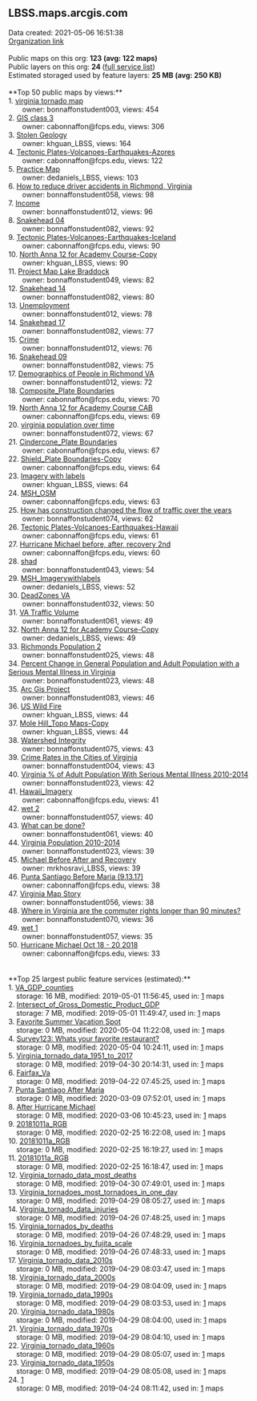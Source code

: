 <h2>LBSS.maps.arcgis.com</h2> Data created: 2021-05-06 16:51:38 <br /><a target='new' href='https://LBSS.maps.arcgis.com'>Organization link</a><br /><br />Public maps on this org: <b>123 (avg: 122 maps)</b><br />Public layers on this org: <b>24 </b>(<a target='new' href='https://services.arcgis.com/nvIDWG2BxM3lTJpT/ArcGIS/rest/services'>full service list</a>)<br />Estimated storaged used by feature layers: <b>25 MB (avg: 250 KB)</b><br /><br />**Top 50 public maps by views:**<br />  1. <a target='new' href='https://www.arcgis.com/home/item.html?id=0369310c99bf407cab66e1e9d1d678eb'>virginia tornado map</a> <br />  &nbsp;&nbsp;&nbsp;&nbsp; &nbsp;&nbsp;owner: bonnaffonstudent003, views: 454<br />  2. <a target='new' href='https://www.arcgis.com/home/item.html?id=d3401db3de1044a481cb2a53af54f0f0'>GIS class 3</a> <br />  &nbsp;&nbsp;&nbsp;&nbsp; &nbsp;&nbsp;owner: cabonnaffon@fcps.edu, views: 306<br />  3. <a target='new' href='https://www.arcgis.com/home/item.html?id=43b72b2d1db249c89ae3d18990888870'>Stolen Geology</a> <br />  &nbsp;&nbsp;&nbsp;&nbsp; &nbsp;&nbsp;owner: khguan_LBSS, views: 164<br />  4. <a target='new' href='https://www.arcgis.com/home/item.html?id=16cf9cc0ccf341acaced06c31127a4c4'>Tectonic Plates-Volcanoes-Earthquakes-Azores</a> <br />  &nbsp;&nbsp;&nbsp;&nbsp; &nbsp;&nbsp;owner: cabonnaffon@fcps.edu, views: 122<br />  5. <a target='new' href='https://www.arcgis.com/home/item.html?id=2efe5e5ad5b24d11b658a59fb0efddf0'>Practice Map</a> <br />  &nbsp;&nbsp;&nbsp;&nbsp; &nbsp;&nbsp;owner: dedaniels_LBSS, views: 103<br />  6. <a target='new' href='https://www.arcgis.com/home/item.html?id=6414a90b29f84ea98edd11e7dd33756e'>How to reduce driver accidents in Richmond, Virginia</a> <br />  &nbsp;&nbsp;&nbsp;&nbsp; &nbsp;&nbsp;owner: bonnaffonstudent058, views: 98<br />  7. <a target='new' href='https://www.arcgis.com/home/item.html?id=8ebfbcfc94fc4b29ba17455db293797f'>Income</a> <br />  &nbsp;&nbsp;&nbsp;&nbsp; &nbsp;&nbsp;owner: bonnaffonstudent012, views: 96<br />  8. <a target='new' href='https://www.arcgis.com/home/item.html?id=85ff03e4973c40cb801940cded52eeb5'>Snakehead 04</a> <br />  &nbsp;&nbsp;&nbsp;&nbsp; &nbsp;&nbsp;owner: bonnaffonstudent082, views: 92<br />  9. <a target='new' href='https://www.arcgis.com/home/item.html?id=a44a84bf19154aac894da082f8b15072'>Tectonic Plates-Volcanoes-Earthquakes-Iceland</a> <br />  &nbsp;&nbsp;&nbsp;&nbsp; &nbsp;&nbsp;owner: cabonnaffon@fcps.edu, views: 90<br />  10. <a target='new' href='https://www.arcgis.com/home/item.html?id=a6944fd212184a5eb177845da40b63fd'>North Anna 12 for Academy Course-Copy</a> <br />  &nbsp;&nbsp;&nbsp;&nbsp; &nbsp;&nbsp;owner: khguan_LBSS, views: 90<br />  11. <a target='new' href='https://www.arcgis.com/home/item.html?id=4c2273e2e3bb4ec9a5b405f09240385e'>Project Map Lake Braddock </a> <br />  &nbsp;&nbsp;&nbsp;&nbsp; &nbsp;&nbsp;owner: bonnaffonstudent049, views: 82<br />  12. <a target='new' href='https://www.arcgis.com/home/item.html?id=ac8465fd365642079b184dba2d8f8cf7'>Snakehead 14</a> <br />  &nbsp;&nbsp;&nbsp;&nbsp; &nbsp;&nbsp;owner: bonnaffonstudent082, views: 80<br />  13. <a target='new' href='https://www.arcgis.com/home/item.html?id=ad9048d253944bf7b620478d38417a53'>Unemployment</a> <br />  &nbsp;&nbsp;&nbsp;&nbsp; &nbsp;&nbsp;owner: bonnaffonstudent012, views: 78<br />  14. <a target='new' href='https://www.arcgis.com/home/item.html?id=93c178cb6472415cbb33efb1f8508f0b'>Snakehead 17</a> <br />  &nbsp;&nbsp;&nbsp;&nbsp; &nbsp;&nbsp;owner: bonnaffonstudent082, views: 77<br />  15. <a target='new' href='https://www.arcgis.com/home/item.html?id=178edaee406d4b1fb2c7cdde4ebd2587'>Crime</a> <br />  &nbsp;&nbsp;&nbsp;&nbsp; &nbsp;&nbsp;owner: bonnaffonstudent012, views: 76<br />  16. <a target='new' href='https://www.arcgis.com/home/item.html?id=f371e0846b8541e78f9dfee93fe9ccb6'>Snakehead 09</a> <br />  &nbsp;&nbsp;&nbsp;&nbsp; &nbsp;&nbsp;owner: bonnaffonstudent082, views: 75<br />  17. <a target='new' href='https://www.arcgis.com/home/item.html?id=c1d8ac83d76d48f782648a767274759c'>Demographics of People in Richmond VA</a> <br />  &nbsp;&nbsp;&nbsp;&nbsp; &nbsp;&nbsp;owner: bonnaffonstudent012, views: 72<br />  18. <a target='new' href='https://www.arcgis.com/home/item.html?id=40266e0a43af47efbe353b9882797d72'>Composite_Plate Boundaries</a> <br />  &nbsp;&nbsp;&nbsp;&nbsp; &nbsp;&nbsp;owner: cabonnaffon@fcps.edu, views: 70<br />  19. <a target='new' href='https://www.arcgis.com/home/item.html?id=d16420ec751c455c92ebea9689201621'>North Anna 12 for Academy Course CAB</a> <br />  &nbsp;&nbsp;&nbsp;&nbsp; &nbsp;&nbsp;owner: cabonnaffon@fcps.edu, views: 69<br />  20. <a target='new' href='https://www.arcgis.com/home/item.html?id=c0a788e1a069421ebdd715a3d99e07c0'>virginia population over time</a> <br />  &nbsp;&nbsp;&nbsp;&nbsp; &nbsp;&nbsp;owner: bonnaffonstudent072, views: 67<br />  21. <a target='new' href='https://www.arcgis.com/home/item.html?id=29f9ec148f9044e8a7dc5dd67ca910cf'>Cindercone_Plate Boundaries</a> <br />  &nbsp;&nbsp;&nbsp;&nbsp; &nbsp;&nbsp;owner: cabonnaffon@fcps.edu, views: 67<br />  22. <a target='new' href='https://www.arcgis.com/home/item.html?id=80f8884f9b7d4edea62a11f599213c16'>Shield_Plate Boundaries-Copy</a> <br />  &nbsp;&nbsp;&nbsp;&nbsp; &nbsp;&nbsp;owner: cabonnaffon@fcps.edu, views: 64<br />  23. <a target='new' href='https://www.arcgis.com/home/item.html?id=ef54046ea96f4317a54b36b8e5b9dc39'>Imagery with labels</a> <br />  &nbsp;&nbsp;&nbsp;&nbsp; &nbsp;&nbsp;owner: khguan_LBSS, views: 64<br />  24. <a target='new' href='https://www.arcgis.com/home/item.html?id=8810b00cf5004d829385cf4db94d1154'>MSH_OSM</a> <br />  &nbsp;&nbsp;&nbsp;&nbsp; &nbsp;&nbsp;owner: cabonnaffon@fcps.edu, views: 63<br />  25. <a target='new' href='https://www.arcgis.com/home/item.html?id=10d7d57fb6774be7a3225edacf02e107'>How has construction changed the flow of traffic over the years</a> <br />  &nbsp;&nbsp;&nbsp;&nbsp; &nbsp;&nbsp;owner: bonnaffonstudent074, views: 62<br />  26. <a target='new' href='https://www.arcgis.com/home/item.html?id=6ea816ba7e8e4642bb26c05780bded3d'>Tectonic Plates-Volcanoes-Earthquakes-Hawaii</a> <br />  &nbsp;&nbsp;&nbsp;&nbsp; &nbsp;&nbsp;owner: cabonnaffon@fcps.edu, views: 61<br />  27. <a target='new' href='https://www.arcgis.com/home/item.html?id=f6bf7bd784774a68b045862187626615'>Hurricane Michael before, after, recovery 2nd</a> <br />  &nbsp;&nbsp;&nbsp;&nbsp; &nbsp;&nbsp;owner: cabonnaffon@fcps.edu, views: 60<br />  28. <a target='new' href='https://www.arcgis.com/home/item.html?id=3668c4176d904f2591cafc5233f4c32c'>shad</a> <br />  &nbsp;&nbsp;&nbsp;&nbsp; &nbsp;&nbsp;owner: bonnaffonstudent043, views: 54<br />  29. <a target='new' href='https://www.arcgis.com/home/item.html?id=09407fce6a0c409fa36220d83557979e'>MSH_Imagerywithlabels</a> <br />  &nbsp;&nbsp;&nbsp;&nbsp; &nbsp;&nbsp;owner: dedaniels_LBSS, views: 52<br />  30. <a target='new' href='https://www.arcgis.com/home/item.html?id=6f1c26c59db34080876ed648c657766d'>DeadZones VA</a> <br />  &nbsp;&nbsp;&nbsp;&nbsp; &nbsp;&nbsp;owner: bonnaffonstudent032, views: 50<br />  31. <a target='new' href='https://www.arcgis.com/home/item.html?id=5c3e64c8322e42f2bddbd649965b56d6'>VA Traffic Volume</a> <br />  &nbsp;&nbsp;&nbsp;&nbsp; &nbsp;&nbsp;owner: bonnaffonstudent061, views: 49<br />  32. <a target='new' href='https://www.arcgis.com/home/item.html?id=7e80a00a9c494ae38331494aaa0f898c'>North Anna 12 for Academy Course-Copy</a> <br />  &nbsp;&nbsp;&nbsp;&nbsp; &nbsp;&nbsp;owner: dedaniels_LBSS, views: 49<br />  33. <a target='new' href='https://www.arcgis.com/home/item.html?id=d445d5f43ca74e17a5a0e33464106b1c'>Richmonds Population 2</a> <br />  &nbsp;&nbsp;&nbsp;&nbsp; &nbsp;&nbsp;owner: bonnaffonstudent025, views: 48<br />  34. <a target='new' href='https://www.arcgis.com/home/item.html?id=47b07fd350894f0faaf2b050a6d4ae88'>Percent Change in General Population and Adult Population with a Serious Mental Illness in Virginia</a> <br />  &nbsp;&nbsp;&nbsp;&nbsp; &nbsp;&nbsp;owner: bonnaffonstudent023, views: 48<br />  35. <a target='new' href='https://www.arcgis.com/home/item.html?id=56e1beef40c646c88dd77ce655727877'>Arc Gis Project</a> <br />  &nbsp;&nbsp;&nbsp;&nbsp; &nbsp;&nbsp;owner: bonnaffonstudent083, views: 46<br />  36. <a target='new' href='https://www.arcgis.com/home/item.html?id=acd2a5cb31634814b6e08d9caf9f8800'>US Wild Fire</a> <br />  &nbsp;&nbsp;&nbsp;&nbsp; &nbsp;&nbsp;owner: khguan_LBSS, views: 44<br />  37. <a target='new' href='https://www.arcgis.com/home/item.html?id=a9f13b6c1b854d25a68428ae075cceb5'>Mole Hill_Topo Maps-Copy</a> <br />  &nbsp;&nbsp;&nbsp;&nbsp; &nbsp;&nbsp;owner: khguan_LBSS, views: 44<br />  38. <a target='new' href='https://www.arcgis.com/home/item.html?id=82504788d0e64f72a22fcb1ba7ff8aa7'>Watershed Integrity</a> <br />  &nbsp;&nbsp;&nbsp;&nbsp; &nbsp;&nbsp;owner: bonnaffonstudent075, views: 43<br />  39. <a target='new' href='https://www.arcgis.com/home/item.html?id=7afcff7193c24dd88a8eea8d5287461e'>Crime Rates in the Cities of Virginia</a> <br />  &nbsp;&nbsp;&nbsp;&nbsp; &nbsp;&nbsp;owner: bonnaffonstudent004, views: 43<br />  40. <a target='new' href='https://www.arcgis.com/home/item.html?id=0515793e9dd0486a8a529c5a69699ed3'>Virginia % of Adult Population With Serious Mental Illness 2010-2014</a> <br />  &nbsp;&nbsp;&nbsp;&nbsp; &nbsp;&nbsp;owner: bonnaffonstudent023, views: 42<br />  41. <a target='new' href='https://www.arcgis.com/home/item.html?id=64433230df934996b421a87959b09e0f'>Hawaii_Imagery</a> <br />  &nbsp;&nbsp;&nbsp;&nbsp; &nbsp;&nbsp;owner: cabonnaffon@fcps.edu, views: 41<br />  42. <a target='new' href='https://www.arcgis.com/home/item.html?id=6cae35a7463b4015a53a38ce4a91aeb0'>wet 2</a> <br />  &nbsp;&nbsp;&nbsp;&nbsp; &nbsp;&nbsp;owner: bonnaffonstudent057, views: 40<br />  43. <a target='new' href='https://www.arcgis.com/home/item.html?id=84892e0de5964836ad88e360a59f0eb3'>What can be done?</a> <br />  &nbsp;&nbsp;&nbsp;&nbsp; &nbsp;&nbsp;owner: bonnaffonstudent061, views: 40<br />  44. <a target='new' href='https://www.arcgis.com/home/item.html?id=50d8eba9ac5940689f21a2ad330727d0'>Virginia Population 2010-2014</a> <br />  &nbsp;&nbsp;&nbsp;&nbsp; &nbsp;&nbsp;owner: bonnaffonstudent023, views: 39<br />  45. <a target='new' href='https://www.arcgis.com/home/item.html?id=6bf7d263466741ae80c37ee7d5fe8698'>Michael Before After and Recovery</a> <br />  &nbsp;&nbsp;&nbsp;&nbsp; &nbsp;&nbsp;owner: mrkhosravi_LBSS, views: 39<br />  46. <a target='new' href='https://www.arcgis.com/home/item.html?id=09439b3047ed471387ea3ecff44def14'>Punta Santiago Before Maria (9.13.17)</a> <br />  &nbsp;&nbsp;&nbsp;&nbsp; &nbsp;&nbsp;owner: cabonnaffon@fcps.edu, views: 38<br />  47. <a target='new' href='https://www.arcgis.com/home/item.html?id=a9d0fedf28f04dfd9a2fbe71e2e06d4b'>Virginia Map Story</a> <br />  &nbsp;&nbsp;&nbsp;&nbsp; &nbsp;&nbsp;owner: bonnaffonstudent056, views: 38<br />  48. <a target='new' href='https://www.arcgis.com/home/item.html?id=1781bde66db04fef9dd6ed56e02e46f0'>Where in Virginia are the commuter rights longer than 90 minutes?</a> <br />  &nbsp;&nbsp;&nbsp;&nbsp; &nbsp;&nbsp;owner: bonnaffonstudent070, views: 36<br />  49. <a target='new' href='https://www.arcgis.com/home/item.html?id=4d159a57cb5c4aa3ae5ee918a49ad6f3'>wet 1</a> <br />  &nbsp;&nbsp;&nbsp;&nbsp; &nbsp;&nbsp;owner: bonnaffonstudent057, views: 35<br />  50. <a target='new' href='https://www.arcgis.com/home/item.html?id=39b9b36b2912489ab7c91186a81dfb46'>Hurricane Michael Oct 18 - 20 2018</a> <br />  &nbsp;&nbsp;&nbsp;&nbsp; &nbsp;&nbsp;owner: cabonnaffon@fcps.edu, views: 33<br /><br /><br />**Top 25 largest public feature services (estimated):**<br /> 1. <a target='new' href='https://www.arcgis.com/home/item.html?id=066444abcf1f40a3beb4e0aefbb1ec06'>VA_GDP_counties</a><br /> &nbsp;&nbsp;&nbsp;&nbsp;storage: 16 MB, modified: 2019-05-01 11:56:45,  used in: <a target='new' href='https://ed-ind-tb.s3-us-west-1.amazonaws.com/ADI/066444abcf1f40a3beb4e0aefbb1ec06.html'> 1</a> maps<br /> 2. <a target='new' href='https://www.arcgis.com/home/item.html?id=2445910b900143ddb5d1b3ef9340dfed'>Intersect_of_Gross_Domestic_Product_GDP</a><br /> &nbsp;&nbsp;&nbsp;&nbsp;storage: 7 MB, modified: 2019-05-01 11:49:47,  used in: <a target='new' href='https://ed-ind-tb.s3-us-west-1.amazonaws.com/ADI/2445910b900143ddb5d1b3ef9340dfed.html'> 1</a> maps<br /> 3. <a target='new' href='https://www.arcgis.com/home/item.html?id=6dfe7599e6584064817279a2ab2c9b45'>Favorite Summer Vacation Spot</a><br /> &nbsp;&nbsp;&nbsp;&nbsp;storage: 0 MB, modified: 2020-05-04 11:22:08,  used in: <a target='new' href='https://ed-ind-tb.s3-us-west-1.amazonaws.com/ADI/6dfe7599e6584064817279a2ab2c9b45.html'> 1</a> maps<br /> 4. <a target='new' href='https://www.arcgis.com/home/item.html?id=3c2a445259ff4b939659382d1fcc4005'>Survey123: Whats your favorite restaurant?</a><br /> &nbsp;&nbsp;&nbsp;&nbsp;storage: 0 MB, modified: 2020-05-04 10:24:11,  used in: <a target='new' href='https://ed-ind-tb.s3-us-west-1.amazonaws.com/ADI/3c2a445259ff4b939659382d1fcc4005.html'> 1</a> maps<br /> 5. <a target='new' href='https://www.arcgis.com/home/item.html?id=5edd117412c94e4884b2761cf510093e'>Virginia_tornado_data_1951_to_2017</a><br /> &nbsp;&nbsp;&nbsp;&nbsp;storage: 0 MB, modified: 2019-04-30 20:14:31,  used in: <a target='new' href='https://ed-ind-tb.s3-us-west-1.amazonaws.com/ADI/5edd117412c94e4884b2761cf510093e.html'> 1</a> maps<br /> 6. <a target='new' href='https://www.arcgis.com/home/item.html?id=a522af54c3204287b6ad7147af929cde'>Fairfax_Va</a><br /> &nbsp;&nbsp;&nbsp;&nbsp;storage: 0 MB, modified: 2019-04-22 07:45:25,  used in: <a target='new' href='https://ed-ind-tb.s3-us-west-1.amazonaws.com/ADI/a522af54c3204287b6ad7147af929cde.html'> 1</a> maps<br /> 7. <a target='new' href='https://www.arcgis.com/home/item.html?id=4b94aa0a81034d998f651600e783d57d'>Punta Santiago After Maria</a><br /> &nbsp;&nbsp;&nbsp;&nbsp;storage: 0 MB, modified: 2020-03-09 07:52:01,  used in: <a target='new' href='https://ed-ind-tb.s3-us-west-1.amazonaws.com/ADI/4b94aa0a81034d998f651600e783d57d.html'> 1</a> maps<br /> 8. <a target='new' href='https://www.arcgis.com/home/item.html?id=57975cc943fe4fca8d1e585a2a7c2a1b'>After Hurricane Michael</a><br /> &nbsp;&nbsp;&nbsp;&nbsp;storage: 0 MB, modified: 2020-03-06 10:45:23,  used in: <a target='new' href='https://ed-ind-tb.s3-us-west-1.amazonaws.com/ADI/57975cc943fe4fca8d1e585a2a7c2a1b.html'> 1</a> maps<br /> 9. <a target='new' href='https://www.arcgis.com/home/item.html?id=3745ae2c264d4e608e182a6b74f6b825'>20181011a_RGB</a><br /> &nbsp;&nbsp;&nbsp;&nbsp;storage: 0 MB, modified: 2020-02-25 16:22:08,  used in: <a target='new' href='https://ed-ind-tb.s3-us-west-1.amazonaws.com/ADI/3745ae2c264d4e608e182a6b74f6b825.html'> 1</a> maps<br /> 10. <a target='new' href='https://www.arcgis.com/home/item.html?id=cae8147697304879a9823330ff3c0059'>20181011a_RGB</a><br /> &nbsp;&nbsp;&nbsp;&nbsp;storage: 0 MB, modified: 2020-02-25 16:19:27,  used in: <a target='new' href='https://ed-ind-tb.s3-us-west-1.amazonaws.com/ADI/cae8147697304879a9823330ff3c0059.html'> 1</a> maps<br /> 11. <a target='new' href='https://www.arcgis.com/home/item.html?id=8a6910da67d94502a3d60eb0dc3ed287'>20181011a_RGB</a><br /> &nbsp;&nbsp;&nbsp;&nbsp;storage: 0 MB, modified: 2020-02-25 16:18:47,  used in: <a target='new' href='https://ed-ind-tb.s3-us-west-1.amazonaws.com/ADI/8a6910da67d94502a3d60eb0dc3ed287.html'> 1</a> maps<br /> 12. <a target='new' href='https://www.arcgis.com/home/item.html?id=a752a3c46e2c404ea1fdebae107b6ce7'>Virginia_tornado_data_most_deaths</a><br /> &nbsp;&nbsp;&nbsp;&nbsp;storage: 0 MB, modified: 2019-04-30 07:49:01,  used in: <a target='new' href='https://ed-ind-tb.s3-us-west-1.amazonaws.com/ADI/a752a3c46e2c404ea1fdebae107b6ce7.html'> 1</a> maps<br /> 13. <a target='new' href='https://www.arcgis.com/home/item.html?id=89f9227b032949ecb31efe8eccf62eae'>Virginia_tornadoes_most_tornadoes_in_one_day</a><br /> &nbsp;&nbsp;&nbsp;&nbsp;storage: 0 MB, modified: 2019-04-29 08:05:27,  used in: <a target='new' href='https://ed-ind-tb.s3-us-west-1.amazonaws.com/ADI/89f9227b032949ecb31efe8eccf62eae.html'> 1</a> maps<br /> 14. <a target='new' href='https://www.arcgis.com/home/item.html?id=14f9c893178f4bcf859d84c0933f2e2c'>Virginia_tornado_data_injuries</a><br /> &nbsp;&nbsp;&nbsp;&nbsp;storage: 0 MB, modified: 2019-04-26 07:48:25,  used in: <a target='new' href='https://ed-ind-tb.s3-us-west-1.amazonaws.com/ADI/14f9c893178f4bcf859d84c0933f2e2c.html'> 1</a> maps<br /> 15. <a target='new' href='https://www.arcgis.com/home/item.html?id=848b7c87e74d4df9b17a783a00b47865'>Virginia_tornados_by_deaths</a><br /> &nbsp;&nbsp;&nbsp;&nbsp;storage: 0 MB, modified: 2019-04-26 07:48:29,  used in: <a target='new' href='https://ed-ind-tb.s3-us-west-1.amazonaws.com/ADI/848b7c87e74d4df9b17a783a00b47865.html'> 1</a> maps<br /> 16. <a target='new' href='https://www.arcgis.com/home/item.html?id=f23894d3e23a40e4aef21d705fac31d3'>Virginia_tornadoes_by_fujita_scale</a><br /> &nbsp;&nbsp;&nbsp;&nbsp;storage: 0 MB, modified: 2019-04-26 07:48:33,  used in: <a target='new' href='https://ed-ind-tb.s3-us-west-1.amazonaws.com/ADI/f23894d3e23a40e4aef21d705fac31d3.html'> 1</a> maps<br /> 17. <a target='new' href='https://www.arcgis.com/home/item.html?id=4561958723b0450499b1077fddd969cb'>Virginia_tornado_data_2010s</a><br /> &nbsp;&nbsp;&nbsp;&nbsp;storage: 0 MB, modified: 2019-04-29 08:03:47,  used in: <a target='new' href='https://ed-ind-tb.s3-us-west-1.amazonaws.com/ADI/4561958723b0450499b1077fddd969cb.html'> 1</a> maps<br /> 18. <a target='new' href='https://www.arcgis.com/home/item.html?id=f3d970cf81194f8d95f323fc09f6f682'>Virginia_tornado_data_2000s</a><br /> &nbsp;&nbsp;&nbsp;&nbsp;storage: 0 MB, modified: 2019-04-29 08:04:09,  used in: <a target='new' href='https://ed-ind-tb.s3-us-west-1.amazonaws.com/ADI/f3d970cf81194f8d95f323fc09f6f682.html'> 1</a> maps<br /> 19. <a target='new' href='https://www.arcgis.com/home/item.html?id=444bd1804bba4a33b5fb1922f8c1f85a'>Virginia_tornado_data_1990s</a><br /> &nbsp;&nbsp;&nbsp;&nbsp;storage: 0 MB, modified: 2019-04-29 08:03:53,  used in: <a target='new' href='https://ed-ind-tb.s3-us-west-1.amazonaws.com/ADI/444bd1804bba4a33b5fb1922f8c1f85a.html'> 1</a> maps<br /> 20. <a target='new' href='https://www.arcgis.com/home/item.html?id=ef44b115757044b99bcdbbaf691af924'>Virginia_tornado_data_1980s</a><br /> &nbsp;&nbsp;&nbsp;&nbsp;storage: 0 MB, modified: 2019-04-29 08:04:00,  used in: <a target='new' href='https://ed-ind-tb.s3-us-west-1.amazonaws.com/ADI/ef44b115757044b99bcdbbaf691af924.html'> 1</a> maps<br /> 21. <a target='new' href='https://www.arcgis.com/home/item.html?id=f7143b5d8cf148f5bef415ce622a294d'>Virginia_tornado_data_1970s</a><br /> &nbsp;&nbsp;&nbsp;&nbsp;storage: 0 MB, modified: 2019-04-29 08:04:10,  used in: <a target='new' href='https://ed-ind-tb.s3-us-west-1.amazonaws.com/ADI/f7143b5d8cf148f5bef415ce622a294d.html'> 1</a> maps<br /> 22. <a target='new' href='https://www.arcgis.com/home/item.html?id=4aae74c15a7e4abfa1b9167d2dfcf8a7'>Virginia_tornado_data_1960s</a><br /> &nbsp;&nbsp;&nbsp;&nbsp;storage: 0 MB, modified: 2019-04-29 08:05:07,  used in: <a target='new' href='https://ed-ind-tb.s3-us-west-1.amazonaws.com/ADI/4aae74c15a7e4abfa1b9167d2dfcf8a7.html'> 1</a> maps<br /> 23. <a target='new' href='https://www.arcgis.com/home/item.html?id=fc0c869e80c84a06af37a005269572fb'>Virginia_tornado_data_1950s</a><br /> &nbsp;&nbsp;&nbsp;&nbsp;storage: 0 MB, modified: 2019-04-29 08:05:08,  used in: <a target='new' href='https://ed-ind-tb.s3-us-west-1.amazonaws.com/ADI/fc0c869e80c84a06af37a005269572fb.html'> 1</a> maps<br /> 24. <a target='new' href='https://www.arcgis.com/home/item.html?id=8af9e52369374318bb0d2f83ffcf484f'>1</a><br /> &nbsp;&nbsp;&nbsp;&nbsp;storage: 0 MB, modified: 2019-04-24 08:11:42,  used in: <a target='new' href='https://ed-ind-tb.s3-us-west-1.amazonaws.com/ADI/8af9e52369374318bb0d2f83ffcf484f.html'> 1</a> maps<br />